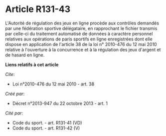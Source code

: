 # Article R131-43

L'Autorité de régulation des jeux en ligne procède aux contrôles demandés par une fédération sportive délégataire, en
rapprochant le fichier transmis par celle-ci du traitement automatisé de données à caractère personnel relatives aux
opérations de paris sportifs en ligne enregistrées dont elle dispose en application de l'article 38 de la loi n° 2010-476 du
12 mai 2010 relative à l'ouverture à la concurrence et à la régulation des jeux d'argent et de hasard en ligne.

**Liens relatifs à cet article**

_Cite_:

  - Loi n°2010-476 du 12 mai 2010 - art. 38

_Créé par_:

  - Décret n°2013-947 du 22 octobre 2013 - art. 1

_Cité par_:

  - Code du sport. - art. R131-41 (VD)
  - Code du sport. - art. R131-42 (V)
